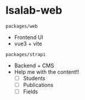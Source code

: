 # lsalab-web

`packages/web`
- Frontend UI
- vue3 + vite

`packages/strapi`
- Backend + CMS
- Help me with the content!!
  - [ ] Students
  - [ ] Publications
  - [ ] Fields
